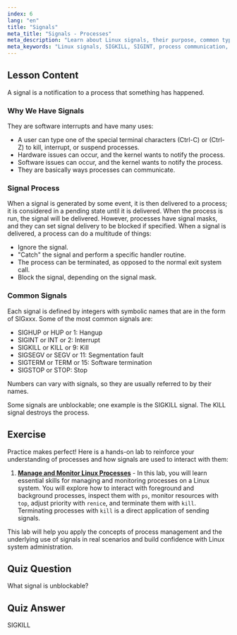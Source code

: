 ```yaml
---
index: 6
lang: "en"
title: "Signals"
meta_title: "Signals - Processes"
meta_description: "Learn about Linux signals, their purpose, common types like SIGINT & SIGKILL, and how processes handle them. Understand signal basics for better Linux control."
meta_keywords: "Linux signals, SIGKILL, SIGINT, process communication, Linux tutorial, beginner Linux, Linux guide"
---
```


## Lesson Content

A signal is a notification to a process that something has happened.

### Why We Have Signals

They are software interrupts and have many uses:

- A user can type one of the special terminal characters (Ctrl-C) or (Ctrl-Z) to kill, interrupt, or suspend processes.
- Hardware issues can occur, and the kernel wants to notify the process.
- Software issues can occur, and the kernel wants to notify the process.
- They are basically ways processes can communicate.

### Signal Process

When a signal is generated by some event, it is then delivered to a process; it is considered in a pending state until it is delivered. When the process is run, the signal will be delivered. However, processes have signal masks, and they can set signal delivery to be blocked if specified. When a signal is delivered, a process can do a multitude of things:

- Ignore the signal.
- "Catch" the signal and perform a specific handler routine.
- The process can be terminated, as opposed to the normal exit system call.
- Block the signal, depending on the signal mask.

### Common Signals

Each signal is defined by integers with symbolic names that are in the form of SIGxxx. Some of the most common signals are:

- SIGHUP or HUP or 1: Hangup
- SIGINT or INT or 2: Interrupt
- SIGKILL or KILL or 9: Kill
- SIGSEGV or SEGV or 11: Segmentation fault
- SIGTERM or TERM or 15: Software termination
- SIGSTOP or STOP: Stop

Numbers can vary with signals, so they are usually referred to by their names.

Some signals are unblockable; one example is the SIGKILL signal. The KILL signal destroys the process.

## Exercise

Practice makes perfect! Here is a hands-on lab to reinforce your understanding of processes and how signals are used to interact with them:

1. **[Manage and Monitor Linux Processes](https://labex.io/labs/comptia-manage-and-monitor-linux-processes-590864)** - In this lab, you will learn essential skills for managing and monitoring processes on a Linux system. You will explore how to interact with foreground and background processes, inspect them with `ps`, monitor resources with `top`, adjust priority with `renice`, and terminate them with `kill`. Terminating processes with `kill` is a direct application of sending signals.

This lab will help you apply the concepts of process management and the underlying use of signals in real scenarios and build confidence with Linux system administration.

## Quiz Question

What signal is unblockable?

## Quiz Answer

SIGKILL
